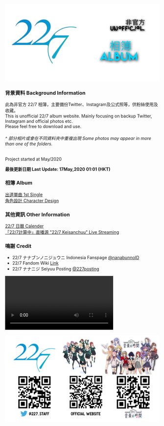 ![227Main](Img/227Main.png)
### 背景資料 Background Information
此為非官方 22/7 相簿，主要備份Twitter、Instagram及公式照等，供粉絲使用及收藏。  
This is unofficial 22/7 album website. Mainly focusing on backup Twitter, Instagram and official photos etc.  
Please feel free to download and use.  
###### _^ 部分相片或會在不同資料夾中重複出現 Some photos may appear in more than one of the folders._

Project started at May/2020  

**最後更新日期 Last Update: 17May,2020 01:01 (HKT)**
### 相簿 Album
[出道單曲 1st Single](Markdown/1st%20Single.html)  
[角色設計 Character Design](Markdown/CharacterDesgin.md)

### 其他資訊 Other Information  
[22/7 日曆 Calender](Markdown/Calendar.md)  
[「22/7計算中」直播源 "22/7 Keisanchuu" Live Streaming](Markdown/Streaming.md)
### 鳴謝 Credit
- 22/7 ナナブンノニジュウニ Indonesia Fanspage [@nanabunnoID](https://www.facebook.com/pg/nanabunnoID/)
- 22/7 Fandom Wiki [Link](https://nanabunnonijyuuni.fandom.com/wiki/22/7_Wiki)
- 22/7 ナナニジ Seiyuu Posting [@227posting](https://www.facebook.com/227posting/)

<video width="70%" height="70%" controls>
  <source src="Vid/2ndSingle_May_Stayathome.mp4" type="video/mp4">
Your browser does not support the video tag.
</video>

![Promo](Img/Ending.PNG)
